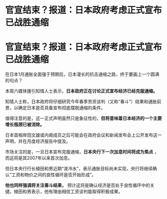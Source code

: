 # 官宣结束？报道：日本政府考虑正式宣布已战胜通缩

# 官宣结束？报道：日本政府考虑正式宣布已战胜通缩

在日本1月通胀全面强于预期后，日本漫长的抗击通缩之路，终于要画上一个圆满的句点？

本周六媒体援引知情人士表示，**日本政府正在讨论正式宣布经济已经克服通缩。**

知情人士称，日本政府将仔细研究今年春季劳资谈判（又称“春斗”）结果和通胀前景，以确定日本是否具备宣布彻底摆脱通缩的条件。

值得注意的是，这一正式声明虽然只是象征性的，**但将意味着日本经济的一个主要增长瓶颈已被消除。**

日本首相岸田文雄或内阁成员之后可能会在政府会议和新闻发布会上公开发布这一声明，并在月度经济报告中提及。

市场关注的是，一旦日本宣布克服通缩，**日本央行下一次加息时间将成为焦点** ，而这将是其2007年以来首次加息。

但日本央行行长植田和男近期“泼冷水”，表示通胀目标尚未实现，央行将继续确认“工资和物价之间的良性循环是否开始形成”。

**他也同样强调将关注春斗结果，** 预计这将是确认经济是否处于良性循环中的关键。植田和男表示，他有理由相信工资谈判能取得积极成果。

